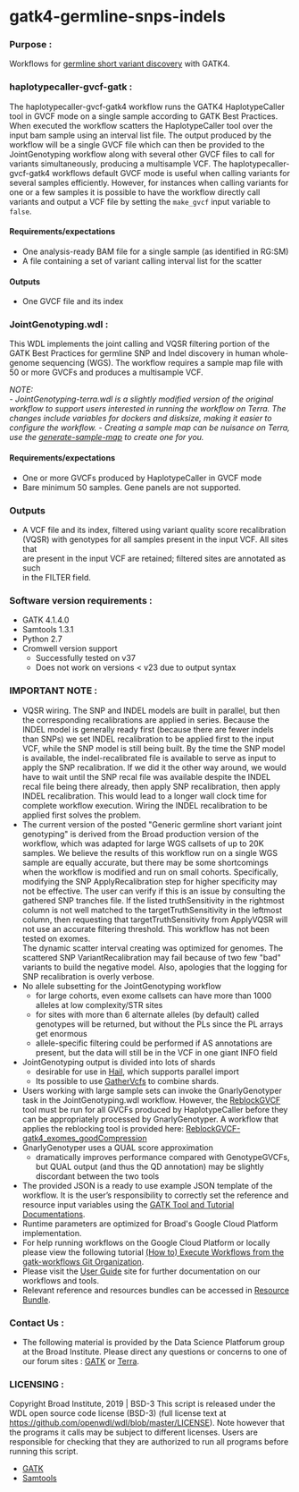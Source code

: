 # gatk4-germline-snps-indels

### Purpose : 
Workflows for [germline short variant discovery](https://gatk.broadinstitute.org/hc/en-us/articles/360035535932) with GATK4. 

### haplotypecaller-gvcf-gatk :
The haplotypecaller-gvcf-gatk4 workflow runs the GATK4 HaplotypeCaller tool
in GVCF mode on a single sample according to GATK Best Practices. When 
executed the workflow scatters the HaplotypeCaller tool over the input bam sample 
using an interval list file. The output produced by the workflow will be a single GVCF 
file which can then be provided to the JointGenotyping workflow along with several other 
GVCF files to call for variants simultaneously, producing a multisample VCF. 
The haplotypecaller-gvcf-gatk4 workflows default GVCF mode is useful when calling variants 
for several samples efficiently. However, for instances when calling variants for one or a 
few samples it is possible to have the workflow directly call variants and output a VCF file by 
setting the `make_gvcf` input variable to `false`. 

#### Requirements/expectations
- One analysis-ready BAM file for a single sample (as identified in RG:SM)
- A file containing a set of variant calling interval list for the scatter

#### Outputs 
- One GVCF file and its index

### JointGenotyping.wdl :
This WDL implements the joint calling and VQSR filtering portion of the 
GATK Best Practices for germline SNP and Indel discovery 
in human whole-genome sequencing (WGS). The workflow requires a sample map 
file with 50 or more GVCFs and produces a multisample VCF.

*NOTE:*  
*- JointGenotyping-terra.wdl is a slightly modified version of the 
original workflow to support users interested in running the 
workflow on Terra. The changes include variables for dockers and disksize, making 
it easier to configure the workflow.*
*- Creating a sample map can be nuisance on Terra, use the [generate-sample-map](https://portal.firecloud.org/?return=terra#methods/gatk/generate-sample-map/1) to create one for you.*


#### Requirements/expectations
- One or more GVCFs produced by HaplotypeCaller in GVCF mode
- Bare minimum 50 samples. Gene panels are not supported.

### Outputs 
- A VCF file and its index, filtered using variant quality score recalibration  
  (VQSR) with genotypes for all samples present in the input VCF. All sites that  
  are present in the input VCF are retained; filtered sites are annotated as such  
  in the FILTER field.

### Software version requirements :
- GATK 4.1.4.0 
- Samtools 1.3.1
- Python 2.7
- Cromwell version support 
  - Successfully tested on v37
  - Does not work on versions < v23 due to output syntax

### IMPORTANT NOTE : 
- VQSR wiring. The SNP and INDEL models are built in parallel, but then the corresponding 
  recalibrations are applied in series. Because the INDEL model is generally ready 
  first (because there are fewer indels than SNPs) we set INDEL recalibration to 
  be applied first to the input VCF, while the SNP model is still being built. By 
  the time the SNP model is available, the indel-recalibrated file is available to 
  serve as input to apply the SNP recalibration. If we did it the other way around, 
  we would have to wait until the SNP recal file was available despite the INDEL 
  recal file being there already, then apply SNP recalibration, then apply INDEL 
  recalibration. This would lead to a longer wall clock time for complete workflow 
  execution. Wiring the INDEL recalibration to be applied first solves the problem.
- The current version of the posted "Generic germline short variant joint genotyping" 
  is derived from the Broad production version of the workflow, which was adapted for 
  large WGS callsets of up to 20K samples.  We believe the results of this workflow run 
  on a single WGS sample are equally accurate, but there may be some shortcomings when 
  the workflow is modified and run on small cohorts.  Specifically, modifying the SNP 
  ApplyRecalibration step for higher specificity may not be effective.  The user can verify 
  if this is an issue by consulting the gathered SNP tranches file.  If the listed 
  truthSensitivity in the rightmost column is not well matched to the targetTruthSensitivity 
  in the leftmost column, then requesting that targetTruthSensitivity from ApplyVQSR will 
  not use an accurate filtering threshold.  This workflow has not been tested on exomes.  
  The dynamic scatter interval creating was optimized for genomes.  The scattered SNP 
  VariantRecalibration may fail because of two few "bad" variants to build the negative model. 
  Also, apologies that the logging for SNP recalibration is overly verbose.
- No allele subsetting for the JointGenotyping workflow
  - for large cohorts, even exome callsets can have more than 1000 alleles at low 
    complexity/STR sites
  - for sites with more than 6 alternate alleles (by default) called genotypes will be returned, 
    but without the PLs since the PL arrays get enormous
  - allele-specific filtering could be performed if AS annotations are present, 
    but the data will still be in the VCF in one giant INFO field
- JointGenotyping output is divided into lots of shards
  - desirable for use in [Hail](https://hail.is/), which supports parallel import
  - Its possible to use [GatherVcfs](https://gatk.broadinstitute.org/hc/en-us/search?utf8=%E2%9C%93&query=GatherVcfs) to combine shards.
- Users working with large sample sets can invoke the GnarlyGenotyper task in the JointGenotyping.wdl workflow. However, the [ReblockGVCF](https://gatk.broadinstitute.org/hc/en-us/articles/360037593171-ReblockGVCF-BETA-) tool must be run for all GVCFs produced by HaplotypeCaller before they can be appropriately processed by GnarlyGenotyper. A workflow that applies the reblocking tool is provided here: [ReblockGVCF-gatk4_exomes_goodCompression](https://portal.firecloud.org/?return=terra#methods/methodsDev/ReblockGVCF-gatk4_exomes_goodCompression/4)
- GnarlyGenotyper uses a QUAL score approximation
  - dramatically improves performance compared with GenotypeGVCFs, but QUAL output (and thus
    the QD annotation) may be slightly discordant between the two tools
- The provided JSON is a ready to use example JSON template of the workflow. It is the user’s responsibility to correctly set the reference and resource input variables using the [GATK Tool and Tutorial Documentations](https://gatk.broadinstitute.org/hc/en-us/categories/360002310591).
- Runtime parameters are optimized for Broad's Google Cloud Platform implementation.
- For help running workflows on the Google Cloud Platform or locally please
view the following tutorial [(How to) Execute Workflows from the gatk-workflows Git Organization](https://gatk.broadinstitute.org/hc/en-us/articles/360035530952).
- Please visit the [User Guide](https://gatk.broadinstitute.org/hc/en-us/categories/360002310591) site for further documentation on our workflows and tools.
- Relevant reference and resources bundles can be accessed in [Resource Bundle](https://gatk.broadinstitute.org/hc/en-us/articles/360036212652).

### Contact Us :
- The following material is provided by the Data Science Platforum group at the Broad Institute. Please direct any questions or concerns to one of our forum sites : [GATK](https://gatk.broadinstitute.org/hc/en-us/community/topics) or [Terra](https://support.terra.bio/hc/en-us/community/topics/360000500432).

### LICENSING :
Copyright Broad Institute, 2019 | BSD-3
This script is released under the WDL open source code license (BSD-3) (full license text at https://github.com/openwdl/wdl/blob/master/LICENSE). Note however that the programs it calls may be subject to different licenses. Users are responsible for checking that they are authorized to run all programs before running this script.
- [GATK](https://software.broadinstitute.org/gatk/download/licensing.php)
- [Samtools](http://www.htslib.org/terms/)

